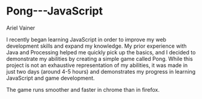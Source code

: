 # Pong---JavaScript
Ariel Vainer

I recently began learning JavaScript in order to improve my web development skills and expand my knowledge.  My prior experience with Java and Processing helped me quickly pick up the basics,  and I decided to demonstrate my abilities by creating a simple game called Pong.  While this project is not an exhaustive representation of my abilities,  it was made in just two days (around 4-5 hours) and demonstrates my progress in learning JavaScript and game development.  

The game runs smoother and faster in chrome than in firefox.
